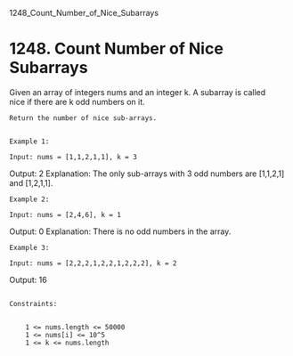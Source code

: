 1248_Count_Number_of_Nice_Subarrays
# 1248. Count Number of Nice Subarrays

Given an array of integers nums and an integer k.
        A subarray is called nice if there
        are k odd numbers on it.

    Return the number of nice sub-arrays.

     
    Example 1:

    Input: nums = [1,1,2,1,1], k = 3
Output: 2
Explanation: The only sub-arrays with 3 odd numbers are [1,1,2,1] and [1,2,1,1].

    Example 2:

    Input: nums = [2,4,6], k = 1
Output: 0
Explanation: There is no odd numbers in the array.

    Example 3:

    Input: nums = [2,2,2,1,2,2,1,2,2,2], k = 2
Output: 16

     
    Constraints:

    
        1 <= nums.length <= 50000
        1 <= nums[i] <= 10^5
        1 <= k <= nums.length